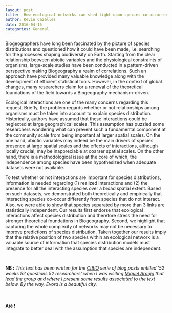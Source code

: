 ```yaml
---
layout: post
title:  How ecological networks can shed light upon species co-occurrence?
author: Kevin Cazelles
date: 2016-04-15
categories: General
---
```


Biogeographers have long been fascinated by the picture of species distributions and questioned how it could have been made, i.e. searching for the processes shaping biodiversity on Earth.
Starting from the clear relationship between abiotic variables and the physiological constraints of organisms, large-scale studies have been conducted in a pattern-driven perspective making Biogeography a realm of correlations. Such an approach have provided many valuable knowledge along with the development of efficient statistical tools. However, in the context of global changes, many researchers claim for a renewal of the theoretical foundations of the field towards a Biogeography mechanism-driven.

Ecological interactions are one of the many concerns regarding this request. Briefly, the problem regards whether or not relationships among organisms must be taken into account to explain species distribution. Historically, authors have assumed that these interactions could be neglected at large geographical scales. This assumption has puzzled some researchers wondering what can prevent such a fundamental component at the community scale from being important at larger spatial scales. On the one hand, abiotic variables may indeed be the main drivers of species presence at large spatial scales and the effects of interactions, although locally crucial, may be inappreciable at coarser spatial scales. On the other hand, there is a methodological issue at the core of which, the independence among species have been hypothesized when adequate datasets were not available.

To test whether or not interactions are important for species distributions, information is needed regarding (1) realized interactions and (2) the presence for all the interacting species over a broad spatial extent. Based on such datasets, we demonstrated both theoretically and empirically that interacting species co-occur differently from species that do not interact. Also, we were able to show that species separated by more than 3 links are statistically independent. Our results first endorse that ecological interactions affect species distribution and therefore stress the need for stronger theoretical foundations in Biogeography. Second, we highlight that capturing the whole complexity of networks may not be necessary to improve predictions of species distribution. Taken together our results imply that the relative position of two species within an ecological network is a valuable source of information that species distribution models must integrate to better deal with the assumption that species are independent.

<br/>

**NB :** *This text has been written for the [CIBIO](http://cibioue.uevora.pt) serie of blog posts entitled '52 weeks 52 questions 52 researchers' when I was visiting [Miguel Araújo](http://www.maraujolab.com) that lead the group and [where I present some results](https://twitter.com/araujo_lab/status/704936403432554496) associated to the text below. By the way, Evora is a beautiful city.*

<br/>

#### Até !
